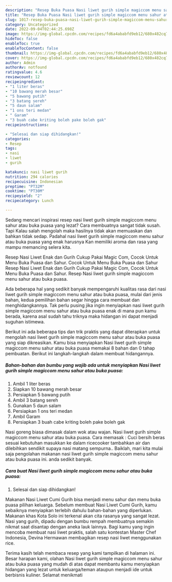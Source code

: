 ```yaml
---
description: "Resep Buka Puasa Nasi liwet gurih simple magiccom menu sahur atau buka puasa Anti Gagal"
title: "Resep Buka Puasa Nasi liwet gurih simple magiccom menu sahur atau buka puasa Anti Gagal"
slug: 1017-resep-buka-puasa-nasi-liwet-gurih-simple-magiccom-menu-sahur-atau-buka-puasa-anti-gagal
category: Uncategorized
date: 2022-09-04T02:44:25.698Z
image: https://img-global.cpcdn.com/recipes/fd6a4ababfd9eb12/680x482cq70/nasi-liwet-gurih-simple-magiccom-menu-sahur-atau-buka-puasa-foto-resep-utama.jpg
hideToc: false
enableToc: true
enableTocContent: false
thumbnail: https://img-global.cpcdn.com/recipes/fd6a4ababfd9eb12/680x482cq70/nasi-liwet-gurih-simple-magiccom-menu-sahur-atau-buka-puasa-foto-resep-utama.jpg
cover: https://img-global.cpcdn.com/recipes/fd6a4ababfd9eb12/680x482cq70/nasi-liwet-gurih-simple-magiccom-menu-sahur-atau-buka-puasa-foto-resep-utama.jpg
author: Admin
authorAv: notfound
ratingvalue: 4.6
reviewcount: 12
recipeingredient:
- "1 liter beras"
- "10 bawang merah besar"
- "5 bawang putih"
- "3 batang sereh"
- "5 daun salam"
- "1 ons teri medan"
- " Garam"
- "3 buah cabe kriting boleh pake boleh gak"
recipeinstructions:

- "Selesai dan siap dihidangkan!"
categories:
- Resep
tags:
- nasi
- liwet
- gurih

katakunci: nasi liwet gurih 
nutrition: 294 calories
recipecuisine: Indonesian
preptime: "PT32M"
cooktime: "PT30M"
recipeyield: "2"
recipecategory: Lunch

---
```



Sedang mencari inspirasi resep nasi liwet gurih simple magiccom menu sahur atau buka puasa yang lezat? Cara membuatnya sangat tidak susah. Tapi Kalau salah mengolah maka hasilnya tidak akan memuaskan dan bahkan tidak sedap. Padahal nasi liwet gurih simple magiccom menu sahur atau buka puasa yang enak harusnya Kan memiliki aroma dan rasa yang mampu memancing selera kita.


Resep Nasi Liwet Enak dan Gurih Cukup Pakai Magic Com, Cocok Untuk Menu Buka Puasa dan Sahur. Cocok Untuk Menu Buka Puasa dan Sahur Resep Nasi Liwet Enak dan Gurih Cukup Pakai Magic Com, Cocok Untuk Menu Buka Puasa dan Sahur. Resep Nasi liwet gurih simple magiccom menu sahur atau buka puasa.

Ada beberapa hal yang sedikit banyak mempengaruhi kualitas rasa dari nasi liwet gurih simple magiccom menu sahur atau buka puasa, mulai dari jenis bahan, kedua pemilihan bahan segar hingga cara membuat dan menghidangkannya. Tak perlu pusing jika ingin menyiapkan nasi liwet gurih simple magiccom menu sahur atau buka puasa enak di mana pun kamu berada, karena asal sudah tahu triknya maka hidangan ini dapat menjadi suguhan istimewa.


Berikut ini ada beberapa tips dan trik praktis yang dapat diterapkan untuk mengolah nasi liwet gurih simple magiccom menu sahur atau buka puasa yang siap dikreasikan. Kamu bisa menyiapkan Nasi liwet gurih simple magiccom menu sahur atau buka puasa memakai 8 bahan dan 0 tahap pembuatan. Berikut ini langkah-langkah dalam membuat hidangannya.

<!--inarticleads1-->

##### Bahan-bahan dan bumbu yang wajib ada untuk menyiapkan Nasi liwet gurih simple magiccom menu sahur atau buka puasa:

1. Ambil 1 liter beras
1. Siapkan 10 bawang merah besar
1. Persiapkan 5 bawang putih
1. Ambil 3 batang sereh
1. Gunakan 5 daun salam
1. Persiapkan 1 ons teri medan
1. Ambil  Garam
1. Persiapkan 3 buah cabe kriting boleh pake boleh gak


Nasi goreng biasa dimasak dalam wok atau wajan. Nasi liwet gurih simple magiccom menu sahur atau buka puasa. Cara memasak : Cuci bersih beras sesuai kebutuhan masukkan ke dalam ricecooker tambahkan air dan dilebihkan sendikit supaya nasi matang sempurna.. Baiklah, mari kita mulai saja pengolahan makanan nasi liwet gurih simple magiccom menu sahur atau buka puasa ini. anda sedikit banyak. 

<!--inarticleads2-->

##### Cara buat Nasi liwet gurih simple magiccom menu sahur atau buka puasa:


1. Selesai dan siap dihidangkan!

Makanan Nasi Liwet Cumi Gurih bisa menjadi menu sahur dan menu buka puasa pilihan keluarga. Sebelum membuat Nasi Liwet Cumi Gurih, kamu sebaiknya menyiapkan terlebih dahulu bahan-bahan yang diperlukan. Makanan khas Kota Solo ini terkenal akan cita rasanya yang sangat lezat. Nasi yang gurih, dipadu dengan bumbu rempah membuatnya semakin nikmat saat disantap dengan aneka lauk lainnya. Bagi kamu yang ingin mencoba membuat nasi liwet praktis, salah satu kontestan Master Chef Indonesia, Devina Hermawan membagikan resep nasi liwet menggunakan rice. 

Terima kasih telah membaca resep yang kami tampilkan di halaman ini. Besar harapan kami, olahan Nasi liwet gurih simple magiccom menu sahur atau buka puasa yang mudah di atas dapat membantu kamu menyiapkan hidangan yang lezat untuk keluarga/teman ataupun menjadi ide untuk berbisnis kuliner. Selamat menikmati
